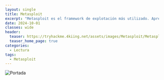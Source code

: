 ```yaml
---
layout: single
title: Metasploit
excerpt: "Metasploit es el framework de explotación más utilizado. Aprenda a utilizarlo y a aprovechar todo su potencial."
date: 2024-10-01
classes: wide
header:
  teaser: https://tryhackme.4kiing.net/assets/images/Metasploit/Metasploit.png
  teaser_home_page: true
categories:
  - Lectura
tags:
  - Metasploit
---
```


![Portada](https://tryhackme.4kiing.net/assets/images/Metasploit/Portada.jpg)

